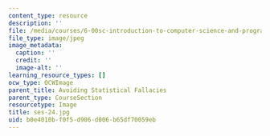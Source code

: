 ```yaml
---
content_type: resource
description: ''
file: /media/courses/6-00sc-introduction-to-computer-science-and-programming-spring-2011/b0e4010bf0f5d906d006b65df70059eb_ses-24.jpg
file_type: image/jpeg
image_metadata:
  caption: ''
  credit: ''
  image-alt: ''
learning_resource_types: []
ocw_type: OCWImage
parent_title: Avoiding Statistical Fallacies
parent_type: CourseSection
resourcetype: Image
title: ses-24.jpg
uid: b0e4010b-f0f5-d906-d006-b65df70059eb
---
```


